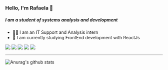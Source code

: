 

### Hello, I'm Rafaela :vulcan_salute:

#####  I am a student of systems analysis and development
- :woman_technologist: I am an IT Support and Analysis intern
- :seedling: I am currently studying FrontEnd development with ReactJs

<img src="https://img.shields.io/badge/HTML5-E34F26?style=for-the-badge&logo=html5&logoColor=white"> <img src="https://img.shields.io/badge/CSS3-1572B6?style=for-the-badge&logo=css3&logoColor=white"> <img src="https://img.shields.io/badge/JavaScript-323330?style=for-the-badge&logo=javascript&logoColor=F7DF1E"> <img src="https://img.shields.io/badge/React-20232A?style=for-the-badge&logo=react&logoColor=61DAFB"> <img src="https://img.shields.io/badge/Git-F05032?style=for-the-badge&logo=git&logoColor=white">
<hr>

![Anurag's github stats](https://github-readme-stats.vercel.app/api?username=RafaelaMicaela&count_private=true&show_icons=true&theme=buefy)
